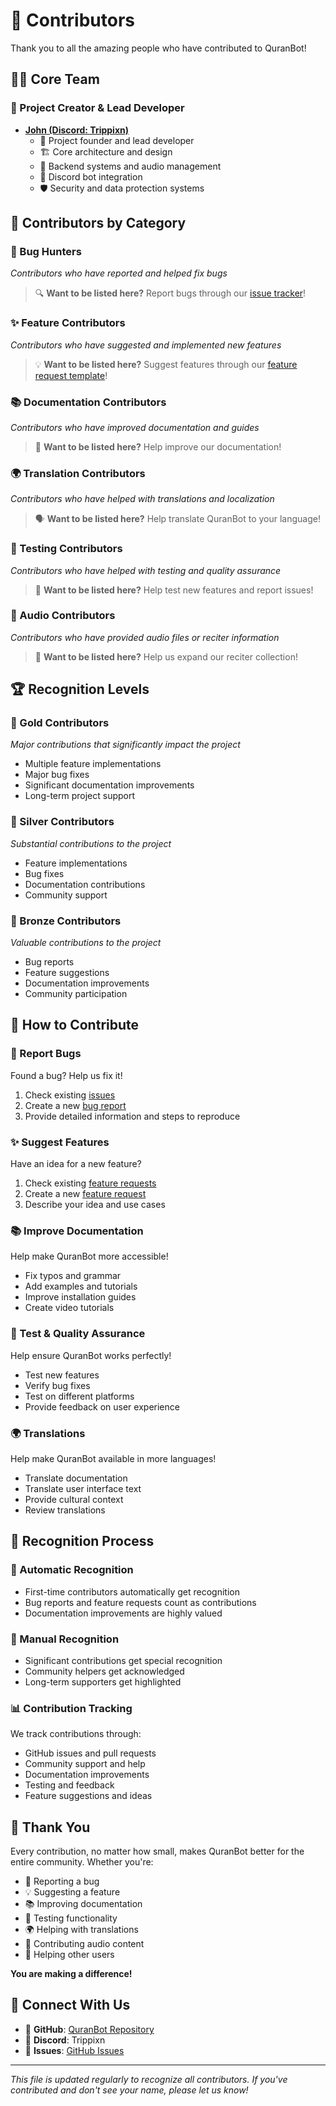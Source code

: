 # 🌟 Contributors

Thank you to all the amazing people who have contributed to QuranBot!

## 👨‍💻 Core Team

### 🚀 Project Creator & Lead Developer

- **[John (Discord: Trippixn)](https://github.com/trippixn963)**
  - 🎯 Project founder and lead developer
  - 🏗️ Core architecture and design
  - 🔧 Backend systems and audio management
  - 📱 Discord bot integration
  - 🛡️ Security and data protection systems

## 🎨 Contributors by Category

### 🐛 Bug Hunters

_Contributors who have reported and helped fix bugs_

> 🔍 **Want to be listed here?** Report bugs through our [issue tracker](https://github.com/trippixn963/QuranBot/issues)!

### ✨ Feature Contributors

_Contributors who have suggested and implemented new features_

> 💡 **Want to be listed here?** Suggest features through our [feature request template](https://github.com/trippixn963/QuranBot/issues/new?template=feature_request.md)!

### 📚 Documentation Contributors

_Contributors who have improved documentation and guides_

> 📖 **Want to be listed here?** Help improve our documentation!

### 🌍 Translation Contributors

_Contributors who have helped with translations and localization_

> 🗣️ **Want to be listed here?** Help translate QuranBot to your language!

### 🧪 Testing Contributors

_Contributors who have helped with testing and quality assurance_

> 🔬 **Want to be listed here?** Help test new features and report issues!

### 🎵 Audio Contributors

_Contributors who have provided audio files or reciter information_

> 🎤 **Want to be listed here?** Help us expand our reciter collection!

## 🏆 Recognition Levels

### 🥇 Gold Contributors

_Major contributions that significantly impact the project_

- Multiple feature implementations
- Major bug fixes
- Significant documentation improvements
- Long-term project support

### 🥈 Silver Contributors

_Substantial contributions to the project_

- Feature implementations
- Bug fixes
- Documentation contributions
- Community support

### 🥉 Bronze Contributors

_Valuable contributions to the project_

- Bug reports
- Feature suggestions
- Documentation improvements
- Community participation

## 🎯 How to Contribute

### 🐛 Report Bugs

Found a bug? Help us fix it!

1. Check existing [issues](https://github.com/trippixn963/QuranBot/issues)
2. Create a new [bug report](https://github.com/trippixn963/QuranBot/issues/new?template=bug_report.md)
3. Provide detailed information and steps to reproduce

### ✨ Suggest Features

Have an idea for a new feature?

1. Check existing [feature requests](https://github.com/trippixn963/QuranBot/issues?q=is%3Aissue+is%3Aopen+label%3Aenhancement)
2. Create a new [feature request](https://github.com/trippixn963/QuranBot/issues/new?template=feature_request.md)
3. Describe your idea and use cases

### 📚 Improve Documentation

Help make QuranBot more accessible!

- Fix typos and grammar
- Add examples and tutorials
- Improve installation guides
- Create video tutorials

### 🧪 Test & Quality Assurance

Help ensure QuranBot works perfectly!

- Test new features
- Verify bug fixes
- Test on different platforms
- Provide feedback on user experience

### 🌍 Translations

Help make QuranBot available in more languages!

- Translate documentation
- Translate user interface text
- Provide cultural context
- Review translations

## 🎉 Recognition Process

### 🏅 Automatic Recognition

- First-time contributors automatically get recognition
- Bug reports and feature requests count as contributions
- Documentation improvements are highly valued

### 🌟 Manual Recognition

- Significant contributions get special recognition
- Community helpers get acknowledged
- Long-term supporters get highlighted

### 📊 Contribution Tracking

We track contributions through:

- GitHub issues and pull requests
- Community support and help
- Documentation improvements
- Testing and feedback
- Feature suggestions and ideas

## 💝 Thank You

Every contribution, no matter how small, makes QuranBot better for the entire community. Whether you're:

- 🐛 Reporting a bug
- 💡 Suggesting a feature
- 📚 Improving documentation
- 🧪 Testing functionality
- 🌍 Helping with translations
- 🎵 Contributing audio content
- 💬 Helping other users

**You are making a difference!**

## 🔗 Connect With Us

- 🐙 **GitHub**: [QuranBot Repository](https://github.com/trippixn963/QuranBot)
- 💬 **Discord**: Trippixn
- 📧 **Issues**: [GitHub Issues](https://github.com/trippixn963/QuranBot/issues)

---

_This file is updated regularly to recognize all contributors. If you've contributed and don't see your name, please let us know!_
